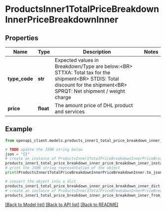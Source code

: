 # ProductsInner1TotalPriceBreakdownInnerPriceBreakdownInner


## Properties

Name | Type | Description | Notes
------------ | ------------- | ------------- | -------------
**type_code** | **str** | Expected values in Breakdown/Type are below:&lt;BR&gt;                        STTXA:  Total tax for the shipment&lt;BR&gt;                        STDIS: Total discount for the shipment&lt;BR&gt;                        SPRQT: Net shipment / weight charge | 
**price** | **float** | The amount price of DHL product and services | 

## Example

```python
from openapi_client.models.products_inner1_total_price_breakdown_inner_price_breakdown_inner import ProductsInner1TotalPriceBreakdownInnerPriceBreakdownInner

# TODO update the JSON string below
json = "{}"
# create an instance of ProductsInner1TotalPriceBreakdownInnerPriceBreakdownInner from a JSON string
products_inner1_total_price_breakdown_inner_price_breakdown_inner_instance = ProductsInner1TotalPriceBreakdownInnerPriceBreakdownInner.from_json(json)
# print the JSON string representation of the object
print(ProductsInner1TotalPriceBreakdownInnerPriceBreakdownInner.to_json())

# convert the object into a dict
products_inner1_total_price_breakdown_inner_price_breakdown_inner_dict = products_inner1_total_price_breakdown_inner_price_breakdown_inner_instance.to_dict()
# create an instance of ProductsInner1TotalPriceBreakdownInnerPriceBreakdownInner from a dict
products_inner1_total_price_breakdown_inner_price_breakdown_inner_from_dict = ProductsInner1TotalPriceBreakdownInnerPriceBreakdownInner.from_dict(products_inner1_total_price_breakdown_inner_price_breakdown_inner_dict)
```
[[Back to Model list]](../README.md#documentation-for-models) [[Back to API list]](../README.md#documentation-for-api-endpoints) [[Back to README]](../README.md)


